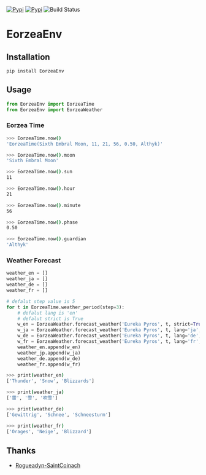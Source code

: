 
[![Pypi](https://img.shields.io/pypi/v/eorzeaenv.svg?style=flat-square)](https://pypi.org/project/EorzeaEnv/)
[![Pypi](https://img.shields.io/pypi/pyversions/eorzeaenv.svg?style=flat-square)](https://pypi.org/project/EorzeaEnv/)
![Build Status](https://img.shields.io/travis/EltonChou/EorzeaEnv.svg?style=flat-square)

# EorzeaEnv
## Installation
```
pip install EorzeaEnv
```

## Usage
```py
from EorzeaEnv import EorzeaTime
from EorzeaEnv import EorzeaWeather
```

### Eorzea Time

```sh
>>> EorzeaTime.now() 
'EorzeaTime(Sixth Embral Moon, 11, 21, 56, 0.50, Althyk)'

>>> EorzeaTime.now().moon 
'Sixth Embral Moon'

>>> EorzeaTime.now().sun 
11

>>> EorzeaTime.now().hour 
21

>>> EorzeaTime.now().minute 
56

>>> EorzeaTime.now().phase 
0.50

>>> EorzeaTime.now().guardian 
'Althyk'
```

### Weather Forecast
```python
weather_en = []
weather_ja = []
weather_de = []
weather_fr = []

# defalut step value is 5
for t in EorzeaTime.weather_period(step=3):
    # defalut lang is 'en'
    # defalut strict is True
    w_en = EorzeaWeather.forecast_weather('Eureka Pyros', t, strict=True)
    w_ja = EorzeaWeather.forecast_weather('Eureka Pyros', t, lang='ja', strict=True)
    w_de = EorzeaWeather.forecast_weather('Eureka Pyros', t, lang='de', strict=True)
    w_fr = EorzeaWeather.forecast_weather('Eureka Pyros', t, lang='fr', strict=True)
    weather_en.append(w_en)
    weather_jp.append(w_ja)
    weather_de.append(w_de)
    weather_fr.append(w_fr)
```


```sh
>>> print(weather_en)
['Thunder', 'Snow', 'Blizzards']

>>> print(weather_ja)
['雷', '雪', '吹雪']

>>> print(weather_de)
['Gewittrig', 'Schnee', 'Schneesturm']

>>> print(weather_fr)
['Orages', 'Neige', 'Blizzard']
```
## Thanks
- [Rogueadyn-SaintCoinach](https://github.com/Rogueadyn/SaintCoinach)
